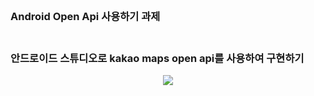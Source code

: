 <br>
<h3>Android Open Api 사용하기 과제<h3>
<br>
안드로이드 스튜디오로 kakao maps open api를 사용하여 구현하기
<br>
<p align="center"><img src="https://github.com/jeongho77/Api_Test/assets/115057094/6e05c18f-1cb5-4dbe-9a81-4f56deef21f6"></p>


